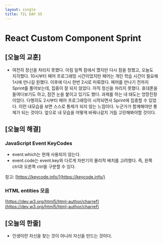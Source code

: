 ```yaml
---
layout: single
title: TIL DAY 55
---
```

# React Custom Component Sprint

## [오늘의 교훈]

- 여전히 정신을 차리지 못했다. 아침 일찍 잠에서 깼지만 다시 잠을 청했고, 오늘도 지각했다. 10시부터 페어 프로그래밍 시간이었지만 페어는 개인 학습 시간이 필요해 1시에 만나길 원했다. 이후에 다시 한번 2시로 미뤄졌다. 페어를 만나기 전까지 Sprint를 풀어보는데, 집중이 잘 되지 않았다. 아직 정신을 차리지 못했다. 휴대폰을 들여다보기도 하고, 잠깐 눈을 붙이고 있기도 했다. 과제를 하는 내 태도는 엉망진창이었다. 다행히도 2시부터 페어 프로그래밍이 시작되면서 Sprint에 집중할 수 있었다. 이런 내모습을 보면 스스로 통제가 되지 않는 느낌이다. 누군가가 함께해야만 통제가 되는 것이다. 앞으로 내 모습을 어떻게 바꿔나갈지 거듭 고민해봐야할 것이다.

## [오늘의 해결]

### JavaScript Event KeyCodes

- event.which는 현재 사용되지 않는다.
- event.code는 event.key와 다르게 자판기의 물리적 배치를 고려했다. 즉, 왼쪽 ctrl과 오른쪽 ctrl을 구분할 수 있다.

참고: [https://keycode.info/](https://keycode.info/)

### HTML entities 모음

[https://dev.w3.org/html5/html-author/charref](https://dev.w3.org/html5/html-author/charref)

## [오늘의 한줄]

- 인생이란 자신을 찾는 것이 아니라 자신을 만드는 것이다.
